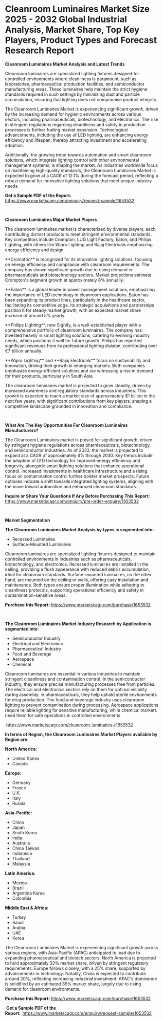 <p><h1>Cleanroom Luminaires Market Size 2025 - 2032 Global Industrial Analysis, Market Share, Top Key Players, Product Types and Forecast Research Report</h1></p><p><strong>Cleanroom Luminaires Market Analysis and Latest Trends</strong></p>
<p><p>Cleanroom luminaires are specialized lighting fixtures designed for controlled environments where cleanliness is paramount, such as laboratories, pharmaceutical production facilities, and semiconductor manufacturing areas. These luminaires help maintain the strict hygiene standards required in such settings by minimizing dust and particle accumulation, ensuring that lighting does not compromise product integrity.</p><p>The Cleanroom Luminaires Market is experiencing significant growth, driven by the increasing demand for hygienic environments across various sectors, including pharmaceuticals, biotechnology, and electronics. The rise in stringent regulations regarding cleanliness and safety in production processes is further fueling market expansion. Technological advancements, including the use of LED lighting, are enhancing energy efficiency and lifespan, thereby attracting investment and accelerating adoption.</p><p>Additionally, the growing trend towards automation and smart cleanroom solutions, which integrate lighting control with other environmental management systems, is shaping the market. As industries worldwide focus on maintaining high-quality standards, the Cleanroom Luminaires Market is expected to grow at a CAGR of 12.1% during the forecast period, reflecting a robust demand for innovative lighting solutions that meet unique industry needs.</p></p>
<p><strong>Get a Sample PDF of the Report:&nbsp;</strong> <a href="https://www.marketscagr.com/enquiry/request-sample/1653532?utm_campaign=3585&utm_medium=2&utm_source=Github&utm_content=ia&utm_term=18042025&utm_id=cleanroom-luminaires">https://www.marketscagr.com/enquiry/request-sample/1653532</a></p>
<p>&nbsp;</p>
<p><strong>Cleanroom Luminaires Major Market Players</strong></p>
<p><p>The cleanroom luminaires market is characterized by diverse players, each contributing distinct products to meet stringent environmental standards. Key competitors include Crompton, LUG Light Factory, Eaton, and Philips Lighting, with others like Wipro Lighting and Bajaj Electricals emphasizing energy efficiency and design.</p><p>**Crompton** is recognized for its innovative lighting solutions, focusing on energy efficiency and compliance with cleanroom requirements. The company has shown significant growth due to rising demand in pharmaceuticals and biotechnology sectors. Market projections estimate Crompton's segment growth at approximately 8% annually.</p><p>**Eaton** is a global leader in power management solutions, emphasizing the importance of LED technology in cleanroom applications. Eaton has been expanding its product lines, particularly in the healthcare sector, facilitating its competitive edge. Its strategic acquisitions and partnerships position it for steady market growth, with an expected market share increase of around 5% yearly.</p><p>**Philips Lighting**, now Signify, is a well-established player with a comprehensive portfolio of cleanroom luminaires. The company has invested heavily in smart lighting solutions, catering to evolving industry needs, which positions it well for future growth. Philips has reported significant revenues from its professional lighting division, contributing over €7 billion annually.</p><p>**Wipro Lighting** and **Bajaj Electricals** focus on sustainability and innovation, driving their growth in emerging markets. Both companies emphasize energy-efficient solutions and are witnessing a rise in demand for their products, particularly in South Asia.</p><p>The cleanroom luminaires market is projected to grow steadily, driven by increased awareness and regulatory standards across industries. This growth is expected to reach a market size of approximately $1 billion in the next few years, with significant contributions from key players, shaping a competitive landscape grounded in innovation and compliance.</p></p>
<p>&nbsp;</p>
<p><strong>What Are The Key Opportunities For Cleanroom Luminaires Manufacturers?</strong></p>
<p><p>The Cleanroom Luminaires market is poised for significant growth, driven by stringent hygiene regulations across pharmaceuticals, biotechnology, and semiconductor industries. As of 2023, the market is projected to expand at a CAGR of approximately 6% through 2030. Key trends include the adoption of LED technology for improved energy efficiency and longevity, alongside smart lighting solutions that enhance operational control. Increased investments in healthcare infrastructure and a rising focus on contamination control further bolster market prospects. Future outlooks indicate a shift towards integrated lighting systems, aligning with the move toward automation and enhanced cleanroom standards.</p></p>
<p><strong>Inquire or Share Your Questions If Any Before Purchasing This Report:</strong> <a href="https://www.marketscagr.com/enquiry/pre-order-enquiry/1653532?utm_campaign=3585&utm_medium=2&utm_source=Github&utm_content=ia&utm_term=18042025&utm_id=cleanroom-luminaires">https://www.marketscagr.com/enquiry/pre-order-enquiry/1653532</a></p>
<p>&nbsp;</p>
<p><strong>Market Segmentation</strong></p>
<p><strong>The Cleanroom Luminaires Market Analysis by types is segmented into:</strong></p>
<p><ul><li>Recessed Luminaires</li><li>Surface-Mounted Luminaires</li></ul></p>
<p><p>Cleanroom luminaires are specialized lighting fixtures designed to maintain controlled environments in industries such as pharmaceuticals, biotechnology, and electronics. Recessed luminaires are installed in the ceiling, providing a flush appearance with reduced debris accumulation, ideal for cleanroom standards. Surface-mounted luminaires, on the other hand, are mounted on the ceiling or walls, offering easy installation and maintenance. Both types ensure proper illumination while adhering to cleanliness protocols, supporting operational efficiency and safety in contamination-sensitive areas.</p></p>
<p><strong>Purchase this Report:&nbsp;</strong><a href="https://www.marketscagr.com/purchase/1653532?utm_campaign=3585&utm_medium=2&utm_source=Github&utm_content=ia&utm_term=18042025&utm_id=cleanroom-luminaires">https://www.marketscagr.com/purchase/1653532</a></p>
<p>&nbsp;</p>
<p><strong>The Cleanroom Luminaires Market Industry Research by Application is segmented into:</strong></p>
<p><ul><li>Semiconductor Industry</li><li>Electrical and Electronics</li><li>Pharmaceutical Industry</li><li>Food and Beverage</li><li>Aerospace</li><li>Chemical</li></ul></p>
<p><p>Cleanroom luminaires are essential in various industries to maintain stringent cleanliness and contamination control. In the semiconductor industry, they ensure precise manufacturing processes free from particles. The electrical and electronics sectors rely on them for optimal visibility during assembly. In pharmaceuticals, they help uphold sterile environments for drug production. The food and beverage industry uses cleanroom lighting to prevent contamination during processing. Aerospace applications require reliable lighting for sensitive manufacturing, while chemical markets need them for safe operations in controlled environments.</p></p>
<p><a href="https://www.marketscagr.com/cleanroom-luminaires-r1653532?utm_campaign=3585&utm_medium=2&utm_source=Github&utm_content=ia&utm_term=18042025&utm_id=cleanroom-luminaires">&nbsp;https://www.marketscagr.com/cleanroom-luminaires-r1653532</a></p>
<p><strong>In terms of Region, the Cleanroom Luminaires Market Players available by Region are:</strong></p>
<p>
    <p> <strong> North America: </strong>
        <ul>
            <li>United States</li>
            <li>Canada</li>
        </ul>
        </p> 
    <p> <strong> Europe: </strong>
        <ul>
            <li>Germany</li>
            <li>France</li>
            <li>U.K.</li>
            <li>Italy</li>
            <li>Russia</li>
        </ul>
        </p> 
    <p> <strong> Asia-Pacific: </strong>
        <ul>
            <li>China</li>
            <li>Japan</li>
            <li>South Korea</li>
            <li>India</li>
            <li>Australia</li>
            <li>China Taiwan</li>
            <li>Indonesia</li>
            <li>Thailand</li>
            <li>Malaysia</li>
        </ul>
        </p> 
    <p> <strong> Latin America: </strong>
        <ul>
            <li>Mexico</li>
            <li>Brazil</li>
            <li>Argentina Korea</li>
            <li>Colombia</li>
        </ul>
        </p> 
    <p> <strong> Middle East & Africa: </strong>
        <ul>
            <li>Turkey</li>
            <li>Saudi</li>
            <li>Arabia</li>
            <li>UAE</li>
            <li>Korea</li>
        </ul>
    </p>
    </p>
<p><p>The Cleanroom Luminaires Market is experiencing significant growth across various regions, with Asia-Pacific (APAC) anticipated to lead due to expanding pharmaceutical and biotech sectors. North America is projected to hold approximately 30% market share, driven by stringent regulatory requirements. Europe follows closely, with a 25% share, supported by advancements in technology. Notably, China is expected to contribute around 20%, reflecting increasing industrial investment. APAC's dominance is solidified by an estimated 35% market share, largely due to rising demand for cleanroom environments.</p></p>
<p><strong>Purchase this Report: </strong><a href="https://www.marketscagr.com/purchase/1653532?utm_campaign=3585&utm_medium=2&utm_source=Github&utm_content=ia&utm_term=18042025&utm_id=cleanroom-luminaires">https://www.marketscagr.com/purchase/1653532</a></p>
<p>&nbsp;<strong>Get a Sample PDF of the Report:&nbsp;&nbsp;</strong><a href="https://www.marketscagr.com/enquiry/request-sample/1653532?utm_campaign=3585&utm_medium=2&utm_source=Github&utm_content=ia&utm_term=18042025&utm_id=cleanroom-luminaires">https://www.marketscagr.com/enquiry/request-sample/1653532</a></p>
<p><strong></strong></p>
<p><p></p><p></p><p></p></p>